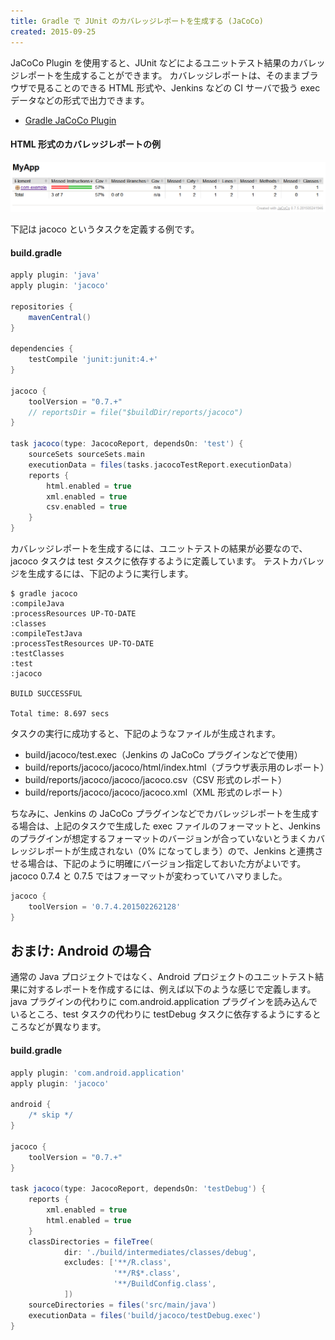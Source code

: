 ```yaml
---
title: Gradle で JUnit のカバレッジレポートを生成する (JaCoCo)
created: 2015-09-25
---
```


JaCoCo Plugin を使用すると、JUnit などによるユニットテスト結果のカバレッジレポートを生成することができます。
カバレッジレポートは、そのままブラウザで見ることのできる HTML 形式や、Jenkins などの CI サーバで扱う exec データなどの形式で出力できます。

* [Gradle JaCoCo Plugin](https://docs.gradle.org/current/userguide/jacoco_plugin.html)

#### HTML 形式のカバレッジレポートの例

![test-coverage.png](test-coverage.png)

下記は jacoco というタスクを定義する例です。

#### build.gradle

```groovy
apply plugin: 'java'
apply plugin: 'jacoco'

repositories {
    mavenCentral()
}

dependencies {
    testCompile 'junit:junit:4.+'
}

jacoco {
    toolVersion = "0.7.+"
    // reportsDir = file("$buildDir/reports/jacoco")
}

task jacoco(type: JacocoReport, dependsOn: 'test') {
    sourceSets sourceSets.main
    executionData = files(tasks.jacocoTestReport.executionData)
    reports {
        html.enabled = true
        xml.enabled = true
        csv.enabled = true
    }
}
```

カバレッジレポートを生成するには、ユニットテストの結果が必要なので、jacoco タスクは test タスクに依存するように定義しています。
テストカバレッジを生成するには、下記のように実行します。

```
$ gradle jacoco
:compileJava
:processResources UP-TO-DATE
:classes
:compileTestJava
:processTestResources UP-TO-DATE
:testClasses
:test
:jacoco

BUILD SUCCESSFUL

Total time: 8.697 secs
```

タスクの実行に成功すると、下記のようなファイルが生成されます。

* build/jacoco/test.exec（Jenkins の JaCoCo プラグインなどで使用）
* build/reports/jacoco/jacoco/html/index.html（ブラウザ表示用のレポート）
* build/reports/jacoco/jacoco/jacoco.csv（CSV 形式のレポート）
* build/reports/jacoco/jacoco/jacoco.xml（XML 形式のレポート）

ちなみに、Jenkins の JaCoCo プラグインなどでカバレッジレポートを生成する場合は、上記のタスクで生成した exec ファイルのフォーマットと、Jenkins のプラグインが想定するフォーマットのバージョンが合っていないとうまくカバレッジレポートが生成されない（0% になってしまう）ので、Jenkins と連携させる場合は、下記のように明確にバージョン指定しておいた方がよいです。
jacoco 0.7.4 と 0.7.5 ではフォーマットが変わっていてハマりました。

```groovy
jacoco {
    toolVersion = '0.7.4.201502262128'
}
```


おまけ: Android の場合
----

通常の Java プロジェクトではなく、Android プロジェクトのユニットテスト結果に対するレポートを作成するには、例えば以下のような感じで定義します。
java プラグインの代わりに com.android.application プラグインを読み込んでいるところ、test タスクの代わりに testDebug タスクに依存するようにするところなどが異なります。


#### build.gradle

```groovy
apply plugin: 'com.android.application'
apply plugin: 'jacoco'

android {
    /* skip */
}

jacoco {
    toolVersion = "0.7.+"
}

task jacoco(type: JacocoReport, dependsOn: 'testDebug') {
    reports {
        xml.enabled = true
        html.enabled = true
    }
    classDirectories = fileTree(
            dir: './build/intermediates/classes/debug',
            excludes: ['**/R.class',
                       '**/R$*.class',
                       '**/BuildConfig.class',
            ])
    sourceDirectories = files('src/main/java')
    executionData = files('build/jacoco/testDebug.exec')
}
```

